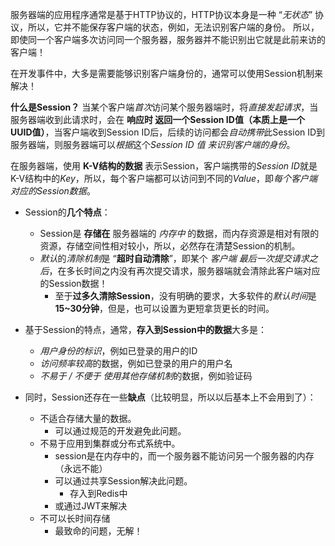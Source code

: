 
服务器端的应用程序通常是基于HTTP协议的，HTTP协议本身是一种 “*无状态*” 协议，所以，它并不能保存客户端的状态，例如，无法识别客户端的身份。
所以，即使同一个客户端多次访问同一个服务器，服务器并不能识别出它就是此前来访的客户端！

在开发事件中，大多是需要能够识别客户端身份的，通常可以使用Session机制来解决！

**什么是Session？**
当某个客户端*首次*访问某个服务器端时，将*直接发起请求*，当服务器端收到此请求时，会在 **响应时 返回一个Session ID值（本质上是一个UUID值）**，当客户端收到Session ID后，后续的访问都会*自动携带*此Session ID到服务器端，则服务器端可以*根据*这个*Session ID 值 来识别客户端的身份*。

在服务器端，使用 **K-V结构的数据** 表示Session，客户端携带的*Session ID*就是K-V结构中的*Key*，所以，每个客户端都可以访问到不同的*Value*，即*每个客户端对应的Session数据*。

- Session的**几个特点**：
    - Session是 **存储在** 服务器端的 *内存中* 的数据，而内存资源是相对有限的资源，存储空间性相对较小，所以，必然存在清楚Session的机制。
    - *默认*的*清除机制*是 “**超时自动清除**”，即某个 *客户端 最后一次提交请求之后*，在多长时间之内没有再次提交请求，服务器端就会清除此客户端对应的Session数据！
        - 至于**过多久清除Session**，没有明确的要求，大多软件的*默认时间*是 **15~30分钟**，但是，也可以设置为更短拿货更长的时间。

- 基于Session的特点，通常，**存入到Session中的数据**大多是：
    - *用户身份的标识*，例如已登录的用户的ID
    - *访问频率较高*的数据，例如已登录的用户的用户名
    - *不易于 / 不便于 使用其他存储机制*的数据，例如验证码

- 同时，Session还存在一些**缺点**（比较明显，所以以后基本上不会用到了）：
    - 不适合存储大量的数据。
        - 可以通过规范的开发避免此问题。
    - 不易于应用到集群或分布式系统中。
        - session是在内存中的，而一个服务器不能访问另一个服务器的内存（永远不能）
        - 可以通过共享Session解决此问题。
            - 存入到Redis中
        - 或通过JWT来解决
    - 不可以长时间存储
        - 最致命的问题，无解！ 